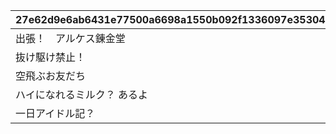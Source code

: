 |27e62d9e6ab6431e77500a6698a1550b092f1336097e3530475a4be3e8dc55ac|7c5bc27a2882496e3cf516aa4790839761c9161c1fb65285d48c3621aa3cffa4|13451c34b6182b444c6661061cfc574868ba97f605f1354cd1db4b66f0909503|785a8600022f3123224e21f85f4d92de063ced7e8b668357230a48576c747dba|8cd24a881cbd2ddd92c6d55e51ac8b7681069310e5dbd1da863ce59d9526bf2e|034541e849b9b8ff30c6de207f0147c5e4a9c36b6f280b8d3e6dd92d11b3ca0d|2a49bb710f65dee1ac96e6f01862d6e0baf9ef1605ffcf8ae07704891a9977d8|9ce322f0610aeaa59ad0be4937ec335ff7c4f66eba0131034b0bfca67ee312da|
| --- | --- | --- | --- | --- | --- | --- | --- |
|出張！　アルケス錬金堂|91002|0|8|10154|5154061|2024/09/30 12:00:00|60|
|抜け駆け禁止！|91002|5154061|8|10154|5154062|2024/09/30 12:00:00|60|
|空飛ぶお友だち|91002|5154062|8|10154|5154063|2024/10/01 12:00:00|60|
|ハイになれるミルク？ あるよ|91002|5154063|8|10154|5154064|2024/10/02 12:00:00|60|
|一日アイドル記？|91002|5154064|8|10154|5154065|2024/10/03 12:00:00|60|